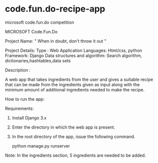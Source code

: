 # code.fun.do-recipe-app
microsoft code.fun.do competition

MICROSOFT Code.Fun.Do

Project Name: " When in doubt, don't throw it out "



Project Details: 
                Type     :                     Web Application
                Languages:                     Html/css, python
                Framework:                     Django
                Data structures and algorithm: Search algorithm, dictionaries,hashtables,data sets     


Description :

A web app that takes ingredients from the user and gives a suitable recipe that can be made from the ingredients given as input along with the minimum amount of additional ingredients needed to make the recipe.


How to run the app:
 
 Requirements:
 1. Install Django 3.x
 2. Enter the directory in which the web app is present.
 3. In the root directory of the app, issue the following command.

    python manage.py runserver


 
 Note:
 In the ingredients section, 5 ingredients are needed to be added.



